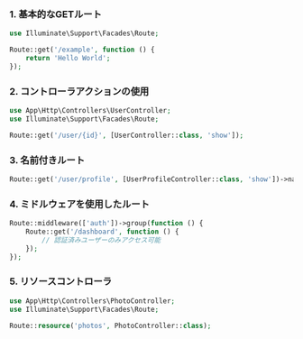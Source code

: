 ### 1. 基本的なGETルート

```php
use Illuminate\Support\Facades\Route;

Route::get('/example', function () {
    return 'Hello World';
});
```

### 2. コントローラアクションの使用

```php
use App\Http\Controllers\UserController;
use Illuminate\Support\Facades\Route;

Route::get('/user/{id}', [UserController::class, 'show']);
```

### 3. 名前付きルート

```php
Route::get('/user/profile', [UserProfileController::class, 'show'])->name('profile');
```

### 4. ミドルウェアを使用したルート

```php
Route::middleware(['auth'])->group(function () {
    Route::get('/dashboard', function () {
        // 認証済みユーザーのみアクセス可能
    });
});
```

### 5. リソースコントローラ

```php
use App\Http\Controllers\PhotoController;
use Illuminate\Support\Facades\Route;

Route::resource('photos', PhotoController::class);
```


